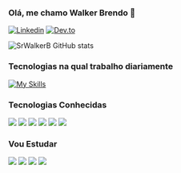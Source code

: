 ### Olá, me chamo Walker Brendo 🦆
[![Linkedin](https://img.shields.io/badge/LinkedIn-0077B5?style=for-the-badge&logo=linkedin&logoColor=white)](https://www.linkedin.com/in/walker-brendo-7331191ab/)
[![Dev.to](https://img.shields.io/badge/dev.to-0A0A0A?style=for-the-badge&logo=devdotto&logoColor=white)](https://dev.to/srwalkerb)


![SrWalkerB GitHub stats](https://github-readme-stats.vercel.app/api?username=SrWalkerB&show_icons=true&theme=tokyonight&locale=pt-br)

### Tecnologias na qual trabalho diariamente
[![My Skills](https://skillicons.dev/icons?i=nodejs,typescript,js,angular,sass,bootstrap,mongodb,redis,nginx,docker,firebase,gcp,linux,git,gitlab,vscode,vim)](https://skillicons.dev)

### Tecnologias Conhecidas
<div>
    <img
      src="https://img.shields.io/badge/Python-14354C?style=for-the-badge&logo=python&logoColor=white"
    />
    <img
      src="https://img.shields.io/badge/React-20232A?style=for-the-badge&logo=react&logoColor=61DAFB"
    />
    <img
      src="https://img.shields.io/badge/PostgreSQL-316192?style=for-the-badge&logo=postgresql&logoColor=white"
    />
    <img
      src="https://img.shields.io/badge/Amazon_AWS-232F3E?style=for-the-badge&logo=amazon-aws&logoColor=white"
    />
    <img
      src="https://img.shields.io/badge/Heroku-430098?style=for-the-badge&logo=heroku&logoColor=white"
    />
    <img
      src="https://img.shields.io/badge/React_Native-20232A?style=for-the-badge&logo=react&logoColor=61DAFB"
    />
</div>

### Vou Estudar
<div>
    <img
      src="https://img.shields.io/badge/Rust-000000?style=for-the-badge&logo=rust&logoColor=white"
    />
    <img
      src="https://img.shields.io/badge/C-00599C?style=for-the-badge&logo=c&logoColor=white"
    />
    <img
      src="https://img.shields.io/badge/C%2B%2B-00599C?style=for-the-badge&logo=c%2B%2B&logoColor=white"
    />
    <img
      src="https://img.shields.io/badge/Ruby-CC342D?style=for-the-badge&logo=ruby&logoColor=white"
    />
</div>
